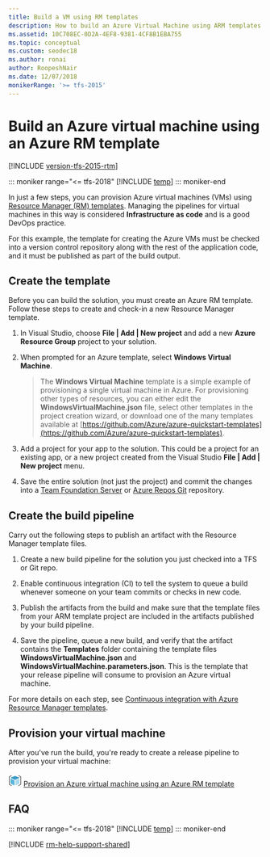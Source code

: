 ```yaml
---
title: Build a VM using RM templates
description: How to build an Azure Virtual Machine using ARM templates in Azure Pipelines and Team Foundation Server (TFS).
ms.assetid: 10C708EC-0D2A-4EF8-9381-4CF8B1EBA755
ms.topic: conceptual
ms.custom: seodec18
ms.author: ronai
author: RoopeshNair
ms.date: 12/07/2018
monikerRange: '>= tfs-2015'
---
```


# Build an Azure virtual machine using an Azure RM template

[!INCLUDE [version-tfs-2015-rtm](../../../includes/version-tfs-2015-rtm.md)]

::: moniker range="<= tfs-2018"
[!INCLUDE [temp](../../../includes/concept-rename-note.md)]
::: moniker-end

In just a few steps, you can provision Azure virtual machines (VMs)
using [Resource Manager (RM) templates](https://azure.microsoft.com/documentation/articles/resource-group-template-deploy/).
Managing the pipelines for virtual machines in this
way is considered **Infrastructure as code** and is
a good DevOps practice.

For this example, the template for creating the Azure
VMs must be checked into a version control repository
along with the rest of the application code, and it
must be published as part of the build output.

## Create the template 

Before you can build the solution, you must create an Azure RM template.
Follow these steps to create and check-in a new Resource Manager template.

1. In Visual Studio, choose **File | Add | New project** and add a
   new **Azure Resource Group** project to your solution.

1. When prompted for an Azure template, select **Windows Virtual Machine**.

   > The **Windows Virtual Machine** template is a simple example of
   provisioning a single virtual machine in Azure.
   For provisioning other types of resources, you can either edit the
   **WindowsVirtualMachine.json** file, select other
   templates in the project creation wizard, or download one
   of the many templates available at
   [https://github.com/Azure/azure-quickstart-templates](https://github.com/Azure/azure-quickstart-templates).

1. Add a project for your app to the solution. This could be
   a project for an existing app, or a new project created from the
   Visual Studio **File | Add | New project** menu.

1. Save the entire solution (not just the project) and 
   commit the changes into a [Team Foundation Server](../../../../repos/tfvc/index.yml) or 
   [Azure Repos Git](../../../../repos/git/index.yml) repository.

## Create the build pipeline

Carry out the following steps to publish an artifact with the Resource Manager template files.

1. Create a new build pipeline for the solution you just checked into a TFS or Git repo.

1. Enable continuous integration (CI) to tell the system to queue a build whenever someone on your team commits or checks in new code.

1. Publish the artifacts from the build and make sure that the template files from your ARM template project are included in the artifacts published by your build pipeline.

1. Save the pipeline, queue a new build, and verify that the artifact contains the **Templates** folder containing the template files **WindowsVirtualMachine.json** and **WindowsVirtualMachine.parameters.json**. This is the template that your release pipeline will consume to provision an Azure virtual machine.

For more details on each step, see [Continuous integration with Azure Resource Manager templates](/azure/azure-resource-manager/templates/deployment-tutorial-pipeline).

## Provision your virtual machine

After you've run the build, you're ready to create a release pipeline to provision your virtual machine:

![icon](../../../tasks/deploy/media/azure-resource-group-deployment-icon.png) [Provision an Azure virtual machine using an Azure RM template](deploy-provision-azure-vm.md)

## FAQ

<!-- BEGINSECTION class="md-qanda" -->

::: moniker range="<= tfs-2018"
[!INCLUDE [temp](../../../includes/qa-versions.md)]
::: moniker-end

<!-- ENDSECTION -->

[!INCLUDE [rm-help-support-shared](../../../includes/rm-help-support-shared.md)]


